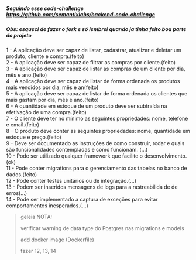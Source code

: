 ##### Seguindo esse code-challenge https://github.com/semantixlabs/backend-code-challenge
##### Obs: esqueci de fazer o fork e só lembrei quando ja tinha feito boa parte do projeto

1 - A aplicação deve ser capaz de listar, cadastrar, atualizar e deletar um produto, cliente e compra.(feito) <br />
2 - A aplicação deve ser capaz de filtrar as compras por cliente.(feito) <br />
3 - A aplicação deve ser capaz de listar as compras de um cliente por dia, mês e ano.(feito) <br />
4 - A aplicação deve ser capaz de listar de forma ordenada os produtos mais vendidos por dia, mês e an(feito) <br />
5 - A aplicação deve ser capaz de listar de forma ordenada os clientes que mais gastam por dia, mês e ano.(feito) <br />
6 - A quantidade em estoque de um produto deve ser subtraída na efetivação de uma compra.(feito) <br />
7 - O cliente deve ter no mínimo as seguintes propriedades: nome, telefone e email.(feito) <br />
8 - O produto deve conter as seguintes propriedades: nome, quantidade em estoque e preço.(feito) <br />
9 - Deve ser documentado as instruções de como construir, rodar e quais são funcionalidades contempladas e como funcionam. (...) <br />
10 - Pode ser utilizado qualquer framework que facilite o desenvolvimento.(ok) <br />
11 - Pode conter migrations para o gerenciamento das tabelas no banco de dados.(feito) <br />
12 - Pode conter testes unitários ou de integração.(...) <br />
13 - Podem ser inseridos mensagens de logs para a rastreabilida de de erros(...) <br />
14 - Pode ser implementado a captura de exceções para evitar comportamentos inesperados.(...) <br />

> geleia NOTA: 
>
> verificar warning de data type do Postgres nas migrations e models
>
> add docker image (Dockerfile)
>
> fazer 12, 13, 14

